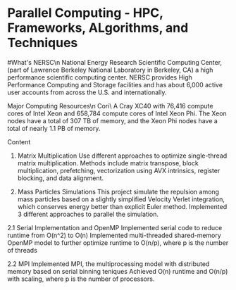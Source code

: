 # Parallel Computing - HPC, Frameworks, ALgorithms, and Techniques

#What's NERSC\n
National Energy Research Scientific Computing Center,(part of Lawrence Berkeley National Laboratory in Berkeley, CA) a high performance scientific computing center. NERSC provides High Performance Computing and Storage facilities and has about 6,000 active user accounts from across the U.S. and internationally. 

Major Computing Resources\n
Cori\\
A Cray XC40 with 76,416 compute cores of Intel Xeon and 658,784 compute cores of Intel Xeon Phi. The Xeon nodes have a total of 307 TB of memory, and the Xeon Phi nodes have a total of nearly 1.1 PB of memory.

Content
1. Matrix Multiplication
Use different approaches to optimize single-thread matrix multiplication. Methods include matrix transpose, block multiplication, prefetching, vectorization using AVX intrinsics, register blocking, and data alignment.

2. Mass Particles Simulations
This project simulate the repulsion among mass particles based on a slightly simplified Velocity Verlet integration, which conserves energy better than explicit Euler method. Implemented 3 different approaches to parallel the simulation.

2.1 Serial Implementation and OpenMP
Implemented serial code to reduce runtime from O(n^2) to O(n)
Implemented multi-threaded shared-memory OpenMP model to further optimize runtime to O(n/p), where p is the number of threads

2.2 MPI
Implemented MPI, the multiprocessing model with distributed memory based on serial binning teniques
Achieved O(n) runtime and O(n/p) with scaling, where p is the number of processors.